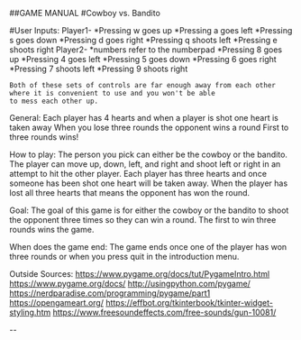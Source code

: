 ##GAME MANUAL
#Cowboy vs. Bandito

#User Inputs:
  Player1-
    *Pressing w goes up
    *Pressing a goes left
    *Pressing s goes down
    *Pressing d goes right
    *Pressing q shoots left
    *Pressing e shoots right
   Player2-
    *numbers refer to the numberpad
    *Pressing 8 goes up
    *Pressing 4 goes left
    *Pressing 5 goes down
    *Pressing 6 goes right
    *Pressing 7 shoots left
    *Pressing 9 shoots right
    
    Both of these sets of controls are far enough away from each other where it is convenient to use and you won't be able
    to mess each other up.
    
General:
  Each player has 4 hearts and when a player is shot one heart is taken away
  When you lose three rounds the opponent wins a round
  First to three rounds wins!

How to play:
  The person you pick can either be the cowboy or the bandito. The player can move up, down, left, and right and shoot
  left or right in an attempt to hit the other player. Each player has three hearts and once someone has been shot one 
  heart will be taken away. When the player has lost all three hearts that means the opponent has won the round.

Goal:
  The goal of this game is for either the cowboy or the bandito to shoot the opponent three times so they can win a round.
  The first to win three rounds wins the game.

When does the game end:
  The game ends once one of the player has won three rounds or when you press quit in the introduction menu.
  
Outside Sources:
  https://www.pygame.org/docs/tut/PygameIntro.html
  https://www.pygame.org/docs/
  http://usingpython.com/pygame/
  https://nerdparadise.com/programming/pygame/part1
  https://opengameart.org/
  https://effbot.org/tkinterbook/tkinter-widget-styling.htm
  https://www.freesoundeffects.com/free-sounds/gun-10081/


  
  
--
